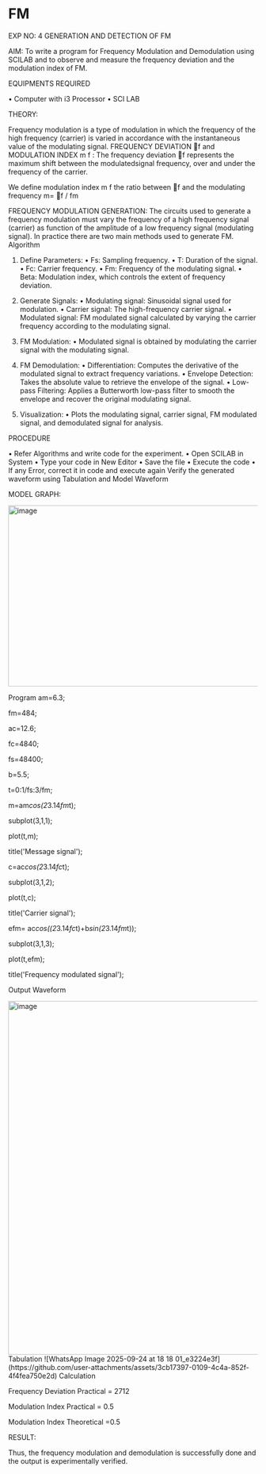 # FM

EXP NO: 4	GENERATION AND DETECTION OF FM


AIM:
To write a program for Frequency Modulation and Demodulation using SCILAB and to observe and measure the frequency deviation and the modulation index of FM.


EQUIPMENTS REQUIRED

•	Computer with i3 Processor
•	SCI LAB

THEORY:

Frequency modulation is a type of modulation in which the frequency of the high frequency (carrier) is varied in accordance with the instantaneous value of the modulating signal.
FREQUENCY DEVIATION f and MODULATION INDEX m f :
The frequency deviation f represents the maximum shift between the  modulatedsignal
frequency, over and under the frequency of the carrier.

We define modulation index m f the ratio between f and the modulating frequency
m= f / fm


FREQUENCY MODULATION GENERATION:
The circuits used to generate a frequency modulation must vary the frequency of a high frequency signal (carrier) as function of the amplitude of a low frequency signal (modulating signal). In practice there are two main methods used to generate FM.
Algorithm
1.	Define Parameters:
•	Fs: Sampling frequency.
•	T: Duration of the signal.
•	Fc: Carrier frequency.
•	Fm: Frequency of the modulating signal.
•	Beta: Modulation index, which controls the extent of frequency deviation.
2.	Generate Signals:
•	Modulating signal: Sinusoidal signal used for modulation.
•	Carrier signal: The high-frequency carrier signal.
•	Modulated signal: FM modulated signal calculated by varying the carrier frequency according to the modulating signal.
3.	FM Modulation:
•	Modulated signal is obtained by modulating the carrier signal with the modulating signal.
 
4.	FM Demodulation:
•	Differentiation: Computes the derivative of the modulated signal to extract frequency variations.
•	Envelope Detection: Takes the absolute value to retrieve the envelope of the signal.
•	Low-pass Filtering: Applies a Butterworth low-pass filter to smooth the envelope and recover the original modulating signal.
5.	Visualization:
•	Plots the modulating signal, carrier signal, FM modulated signal, and demodulated signal for analysis.



PROCEDURE


•	Refer Algorithms and write code for the experiment.
•	Open SCILAB in System
•	Type your code in New Editor
•	Save the file
•	Execute the code
•	If any Error, correct it in code and execute again
Verify the generated waveform using Tabulation and Model Waveform

MODEL GRAPH:

<img width="512" height="365" alt="image" src="https://github.com/user-attachments/assets/acd787bd-5281-4f1b-802f-1aa39fac9189" />


Program
am=6.3;

fm=484;

ac=12.6;

fc=4840;

fs=48400;

b=5.5;

t=0:1/fs:3/fm;

m=am*cos(2*3.14*fm*t);

subplot(3,1,1);

plot(t,m);

title('Message signal');

c=ac*cos(2*3.14*fc*t);

subplot(3,1,2);

plot(t,c);

title('Carrier signal');

efm= ac*cos((2*3.14*fc*t)+b*sin(2*3.14*fm*t));

subplot(3,1,3);

plot(t,efm);

title('Frequency modulated signal');


Output Waveform

<img width="756" height="713" alt="image" src="https://github.com/user-attachments/assets/e09e821e-9fb8-4ce1-864d-d6e853242449" />
Tabulation
![WhatsApp Image 2025-09-24 at 18 18 01_e3224e3f](https://github.com/user-attachments/assets/3cb17397-0109-4c4a-852f-4f4fea750e2d)
Calculation



Frequency Deviation Practical = 2712

Modulation Index Practical	= 0.5

Modulation Index Theoretical	=0.5



RESULT:

Thus, the frequency modulation and demodulation is successfully done and the output is experimentally verified.


